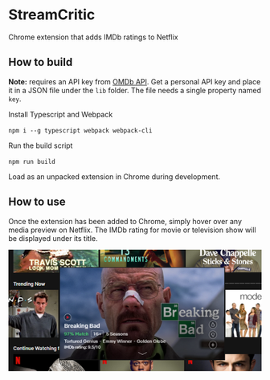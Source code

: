 # StreamCritic
Chrome extension that adds IMDb ratings to Netflix

## How to build

**Note:** requires an API key from [OMDb API](http://www.omdbapi.com/). Get a personal API key and place it in a JSON file under the `lib` folder. The file needs a single property named `key`.

Install Typescript and Webpack

`npm i --g typescript webpack webpack-cli`

Run the build script

`npm run build`

Load as an unpacked extension in Chrome during development.

## How to use

Once the extension has been added to Chrome, simply hover over any media preview on Netflix. The IMDb rating for movie or television show will be displayed under its title.

![example](example.png?raw=true)
